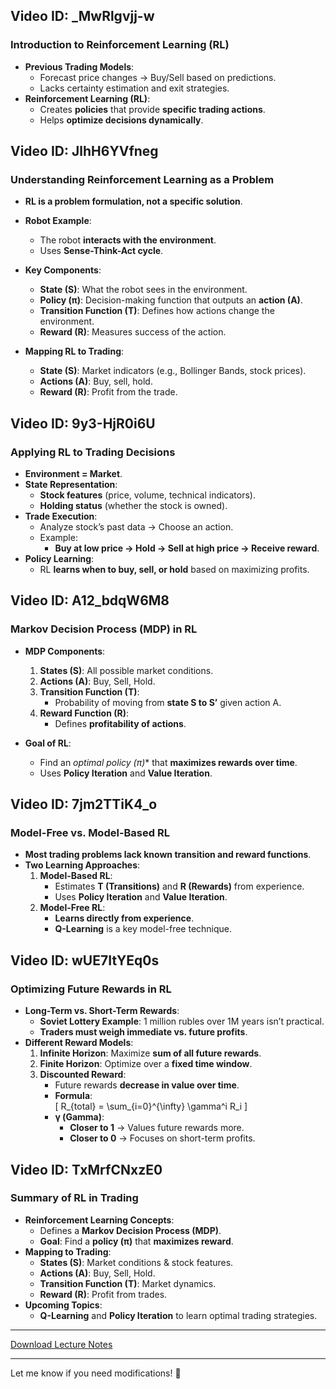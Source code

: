 
## Video ID: _MwRlgvjj-w
### Introduction to Reinforcement Learning (RL)
- **Previous Trading Models**:
  - Forecast price changes → Buy/Sell based on predictions.
  - Lacks certainty estimation and exit strategies.
- **Reinforcement Learning (RL)**:
  - Creates **policies** that provide **specific trading actions**.
  - Helps **optimize decisions dynamically**.

## Video ID: JlhH6YVfneg
### Understanding Reinforcement Learning as a Problem
- **RL is a problem formulation, not a specific solution**.
- **Robot Example**:
  - The robot **interacts with the environment**.
  - Uses **Sense-Think-Act cycle**.
- **Key Components**:
  - **State (S)**: What the robot sees in the environment.
  - **Policy (π)**: Decision-making function that outputs an **action (A)**.
  - **Transition Function (T)**: Defines how actions change the environment.
  - **Reward (R)**: Measures success of the action.

- **Mapping RL to Trading**:
  - **State (S)**: Market indicators (e.g., Bollinger Bands, stock prices).
  - **Actions (A)**: Buy, sell, hold.
  - **Reward (R)**: Profit from the trade.

## Video ID: 9y3-HjR0i6U
### Applying RL to Trading Decisions
- **Environment = Market**.
- **State Representation**:
  - **Stock features** (price, volume, technical indicators).
  - **Holding status** (whether the stock is owned).
- **Trade Execution**:
  - Analyze stock’s past data → Choose an action.
  - Example:
    - **Buy at low price → Hold → Sell at high price → Receive reward**.
- **Policy Learning**:
  - RL **learns when to buy, sell, or hold** based on maximizing profits.

## Video ID: A12_bdqW6M8
### Markov Decision Process (MDP) in RL
- **MDP Components**:
  1. **States (S)**: All possible market conditions.
  2. **Actions (A)**: Buy, Sell, Hold.
  3. **Transition Function (T)**:
     - Probability of moving from **state S to S’** given action A.
  4. **Reward Function (R)**:
     - Defines **profitability of actions**.

- **Goal of RL**:
  - Find an **optimal policy (π*)** that **maximizes rewards over time**.
  - Uses **Policy Iteration** and **Value Iteration**.

## Video ID: 7jm2TTiK4_o
### Model-Free vs. Model-Based RL
- **Most trading problems lack known transition and reward functions**.
- **Two Learning Approaches**:
  1. **Model-Based RL**:
     - Estimates **T (Transitions)** and **R (Rewards)** from experience.
     - Uses **Policy Iteration** and **Value Iteration**.
  2. **Model-Free RL**:
     - **Learns directly from experience**.
     - **Q-Learning** is a key model-free technique.

## Video ID: wUE7ItYEq0s
### Optimizing Future Rewards in RL
- **Long-Term vs. Short-Term Rewards**:
  - **Soviet Lottery Example**: 1 million rubles over 1M years isn’t practical.
  - **Traders must weigh immediate vs. future profits**.
- **Different Reward Models**:
  1. **Infinite Horizon**: Maximize **sum of all future rewards**.
  2. **Finite Horizon**: Optimize over a **fixed time window**.
  3. **Discounted Reward**:
     - Future rewards **decrease in value over time**.
     - **Formula**:  
       \[
       R_{total} = \sum_{i=0}^{\infty} \gamma^i R_i
       \]
     - **γ (Gamma)**:
       - **Closer to 1** → Values future rewards more.
       - **Closer to 0** → Focuses on short-term profits.

## Video ID: TxMrfCNxzE0
### Summary of RL in Trading
- **Reinforcement Learning Concepts**:
  - Defines a **Markov Decision Process (MDP)**.
  - **Goal**: Find a **policy (π)** that **maximizes reward**.
- **Mapping to Trading**:
  - **States (S)**: Market conditions & stock features.
  - **Actions (A)**: Buy, Sell, Hold.
  - **Transition Function (T)**: Market dynamics.
  - **Reward (R)**: Profit from trades.
- **Upcoming Topics**:
  - **Q-Learning** and **Policy Iteration** to learn optimal trading strategies.

---

[Download Lecture Notes](sandbox:/mnt/data/Lecture_Reinforcement_Learning_Trading.md)

---

Let me know if you need modifications! 🚀
